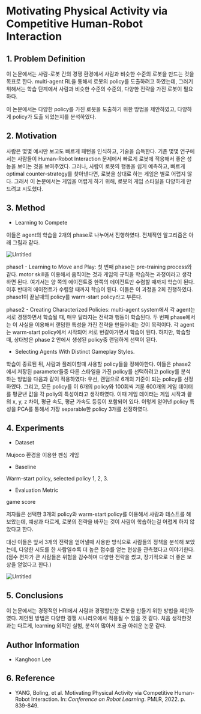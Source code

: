 # Motivating Physical Activity via Competitive Human-Robot Interaction

## 1. Problem Definition

이 논문에서는 사람-로봇 간의 경쟁 환경에서 사람과 비슷한 수준의 로봇을 만드는 것을 목표로 한다. multi-agent RL을 통해서 로봇의 policy를 도출하려고 하였는데, 그러기 위해서는 학습 단계에서 사람과 비슷한 수준의 수준의, 다양한 전략을 가진 로봇이 필요하다.

이 논문에서는 다양한 policy를 가진 로봇을 도출하기 위한 방법을 제안하였고, 다양하게 policy가 도출 되었는지를 분석하였다.

## 2. Motivation

사람은 몇몇 예시만 보고도 빠르게 패턴을 인식하고, 기술을 습득한다. 기존 몇몇 연구에서는 사람들이 Human-Robot Interaction 문제에서 빠르게 로봇에 적응해서 좋은 성능을 보이는 것을 보여주었다. 그러나, 사람이 로봇의 행동을 쉽게 예측하고, 빠르게 optimal counter-strategy를 찾아낸다면, 로봇을 상대로 하는 게임은 별로 어렵지 않다. 그래서 이 논문에서는 게임을 어렵게 하기 위해, 로봇의 게임 스타일을 다양하게 만드려고 시도했다.

## 3. Method

- Learning to Compete

이들은 agent의 학습을 2개의 phase로 나누어서 진행하였다. 전체적인 알고리즘은 아래 그림과 같다.

![Untitled](Motivating%20Physical%20Activity%20via%20Competitive%20Human%202a38576461d6456e9c7629eef776409e/Untitled.png)

phase1 - Learning to Move and Play: 첫 번째 phase는 pre-training process와 같다. motor skill을 이용해서 움직이는 것과 게임의 규칙을 학습하는 과정이라고 생각하면 된다. 여기서는 양 쪽의 에이전트중 한쪽의 에이전트만 수렴할 때까지 학습이 된다. 이후 반대의 에이전트가 수렴할 때까지 학습이 된다. 이들은 이 과정을 2회 진행하였다. phase1이 끝날때의 policy를 warm-start policy라고 부른다.

phase2 - Creating Characterized Policies: multi-agent system에서 각 agent는 서로 경쟁하면서 학습될 때, 매우 달라지는 전략과 행동이 학습된다. 두 번째 phase에서는 이 사실을 이용해서 랜덤한 특성을 가진 전략을 만들어내는 것이 목적이다. 각 agent는 warm-start policy에서 시작되어 서로 번갈아가면서 학습이 된다. 하지만, 학습할 때, 상대방은 phase 2 안에서 생성된 policy중 랜덤하게 선택이 된다. 

- Selecting Agents With Distinct Gameplay Styles.

학습이 종료된 뒤, 사람과 플레이할때 사용할 policy들을 정해야한다. 이들은 phase2에서 저장된 parameter들중 다른 스타일을 가진 policy를 선택하려고 policy를 분석하는 방법을 다음과 같이 적용하였다: 우선, 랜덤으로 6개의 기준이 되는 policy를 선정하였다. 그리고, 모든 policy를 이 6개의 policy와 100회씩 겨룬 600개의 게임 데이터를 평균낸 값을 각 poliy의 특성이라고 생각하였다. 이때 게임 데이터는 게임 시작과 끝의 x, y, z 차이, 평균 속도, 평균 가속도 등등이 포함되어 있다. 이렇게 얻어낸 policy 특성을 PCA를 통해서 가장 separable한 policy 3개를 선정하였다.

## 4. Experiments

- Dataset

Mujoco 환경을 이용한 펜싱 게임

- Baseline

Warm-start policy, selected policy 1, 2, 3.

- Evaluation Metric

game score

저자들은 선택한 3개의 policy와 warm-start policy를 이용해서 사람과 테스트를 해보았는데, 예상과 다르게, 로봇의 전략을 바꾸는 것이 사람이 학습하는걸 어렵게 하지 않았다고 한다. 

대신 이들은 앞서 3개의 전략을 얻어낼때 사용한 방식으로 사람들의 정책을 분석해 보았는데, 다양한 시도를 한 사람일수록 더 높은 점수를 얻는 현상을 관측했다고 이야기한다. (점수 편차가 큰 사람들은 위험을 감수하며 다양한 전략을 썼고, 장기적으로 더 좋은 보상을 얻었다고 한다.)

![Untitled](Motivating%20Physical%20Activity%20via%20Competitive%20Human%202a38576461d6456e9c7629eef776409e/Untitled%201.png)

## 5. Conclusions

이 논문에서는 경쟁적인 HRI에서 사람과 경쟁할만한 로봇을 만들기 위한 방법을 제안하였다. 제안된 방법은 다양한 경쟁 시나리오에서 적용될 수 있을 것 같다. 처음 생각한것과는 다르게, learning 외적인 실험, 분석이 많아서 조금 아쉬운 논문 같다.

## Author Information

- Kanghoon Lee

## 6. Reference

- YANG, Boling, et al. Motivating Physical Activity via Competitive Human-Robot Interaction. In: *Conference on Robot Learning*. PMLR, 2022. p. 839-849.